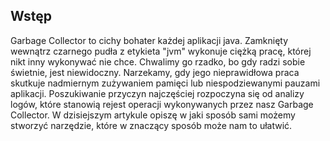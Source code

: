 ## Wstęp

Garbage Collector to cichy bohater każdej aplikacji java. Zamknięty wewnątrz czarnego pudła z etykieta "jvm" wykonuje ciężką pracę, której nikt inny wykonywać nie chce.  Chwalimy go rzadko, bo  gdy radzi sobie świetnie, jest niewidoczny. Narzekamy, gdy jego nieprawidłowa praca skutkuje nadmiernym zużywaniem pamięci lub niespodziewanymi pauzami aplikacji. Poszukiwanie przyczyn najczęściej rozpoczyna się od analizy logów, które stanowią rejest operacji wykonywanych przez nasz Garbage Collector. W dzisiejszym artykule opiszę w jaki sposób sami możemy stworzyć narzędzie, które w znaczący sposób może nam to ułatwić.    


  

